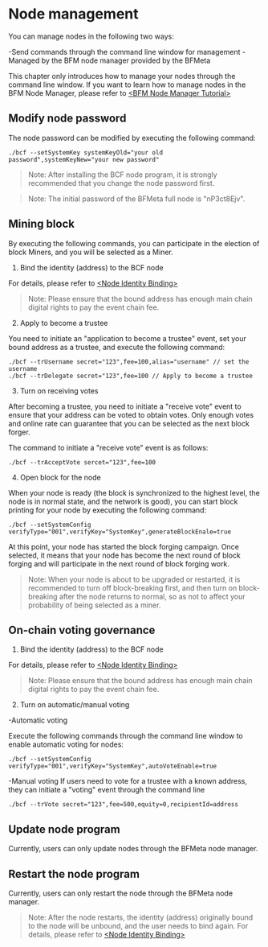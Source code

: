 # Node management

You can manage nodes in the following two ways:

-Send commands through the command line window for management
-Managed by the BFM node manager provided by the BFMeta

This chapter only introduces how to manage your nodes through the command line window. If you want to learn how to manage nodes in the BFM Node Manager, please refer to [\<BFM Node Manager Tutorial\>](/en/Tutorial/Node_manager_tutorial/index.md)


## Modify node password
The node password can be modified by executing the following command:

```
./bcf --setSystemKey systemKeyOld="your old password",systemKeyNew="your new password"

```

> Note: After installing the BCF node program, it is strongly recommended that you change the node password first.

> Note: The initial password of the BFMeta full node is "nP3ct8Ejv".

## Mining block

By executing the following commands, you can participate in the election of block Miners, and you will be selected as a Miner.

1. Bind the identity (address) to the BCF node

For details, please refer to [\<Node Identity Binding\>](/en/Tutorial/PC_full_node_tutorial/Linux/authorize.md)

> Note: Please ensure that the bound address has enough main chain digital rights to pay the event chain fee.

2. Apply to become a trustee

You need to initiate an "application to become a trustee" event, set your bound address as a trustee, and execute the following command:

```
./bcf --trUsername secret="123",fee=100,alias="username" // set the username
./bcf --trDelegate secret="123",fee=100 // Apply to become a trustee
```
3. Turn on receiving votes

After becoming a trustee, you need to initiate a "receive vote" event to ensure that your address can be voted to obtain votes. Only enough votes and online rate can guarantee that you can be selected as the next block forger.

The command to initiate a "receive vote" event is as follows:

```
./bcf --trAcceptVote sercet="123",fee=100

```

4. Open block for the node

When your node is ready (the block is synchronized to the highest level, the node is in normal state, and the network is good), you can start block printing for your node by executing the following command:

```
./bcf --setSystemConfig verifyType="001",verifyKey="SystemKey",generateBlockEnale=true

```
At this point, your node has started the block forging campaign. Once selected, it means that your node has become the next round of block forging and will participate in the next round of block forging work.

> Note: When your node is about to be upgraded or restarted, it is recommended to turn off block-breaking first, and then turn on block-breaking after the node returns to normal, so as not to affect your probability of being selected as a miner.



## On-chain voting governance

1. Bind the identity (address) to the BCF node

For details, please refer to [\<Node Identity Binding\>](/en/Tutorial/PC_full_node_tutorial/Linux/authorize.md)

> Note: Please ensure that the bound address has enough main chain digital rights to pay the event chain fee.

2. Turn on automatic/manual voting

-Automatic voting

Execute the following commands through the command line window to enable automatic voting for nodes:

```
./bcf --setSystemConfig verifyType="001",verifyKey="SystemKey",autoVoteEnable=true

```

-Manual voting
If users need to vote for a trustee with a known address, they can initiate a "voting" event through the command line

```
./bcf --trVote secret="123",fee=500,equity=0,recipientId=address

```




## Update node program

Currently, users can only update nodes through the BFMeta node manager.




## Restart the node program

Currently, users can only restart the node through the BFMeta node manager.

> Note: After the node restarts, the identity (address) originally bound to the node will be unbound, and the user needs to bind again. For details, please refer to [\<Node Identity Binding\>](/en/Tutorial/PC_full_node_tutorial/Linux/authorize.md)

